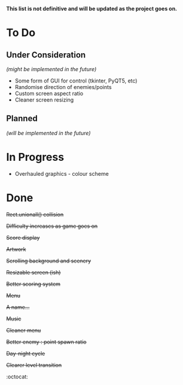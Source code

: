 **This list is not definitive and will be updated as the project goes on.**

# To Do

## Under Consideration
_(might be implemented in the future)_
- Some form of GUI for control (tkinter, PyQT5, etc)
- Randomise direction of enemies/points
- Custom screen aspect ratio
- Cleaner screen resizing

## Planned
_(will be implemented in the future)_

# In Progress
- Overhauled graphics - colour scheme

# Done
~~Rect.unionall() collision~~

~~Difficulty increases as game goes on~~

~~Score display~~

~~Artwork~~

~~Scrolling background and scenery~~

~~Resizable screen (ish)~~

~~Better scoring system~~

~~Menu~~

~~A name...~~

~~Music~~

~~Cleaner menu~~

~~Better enemy : point spawn ratio~~

~~Day-night cycle~~

~~Clearer level transition~~
  
:octocat:
